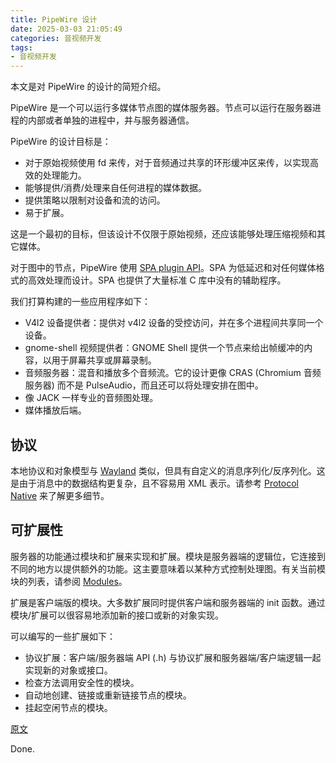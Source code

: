 ```yaml
---
title: PipeWire 设计
date: 2025-03-03 21:05:49
categories: 音视频开发
tags:
- 音视频开发
---
```


本文是对 PipeWire 的设计的简短介绍。

PipeWire 是一个可以运行多媒体节点图的媒体服务器。节点可以运行在服务器进程的内部或者单独的进程中，并与服务器通信。

PipeWire 的设计目标是：

 * 对于原始视频使用 fd 来传，对于音频通过共享的环形缓冲区来传，以实现高效的处理能力。
 * 能够提供/消费/处理来自任何进程的媒体数据。
 * 提供策略以限制对设备和流的访问。
 * 易于扩展。

这是一个最初的目标，但该设计不仅限于原始视频，还应该能够处理压缩视频和其它媒体。

对于图中的节点，PipeWire 使用 [SPA plugin API](https://docs.pipewire.org/page_spa.html)。SPA 为低延迟和对任何媒体格式的高效处理而设计。SPA 也提供了大量标准 C 库中没有的辅助程序。

我们打算构建的一些应用程序如下：

 * V4l2 设备提供者：提供对 v4l2 设备的受控访问，并在多个进程间共享同一个设备。
 * gnome-shell 视频提供者：GNOME Shell 提供一个节点来给出帧缓冲的内容，以用于屏幕共享或屏幕录制。
 * 音频服务器：混音和播放多个音频流。它的设计更像 CRAS (Chromium 音频服务器) 而不是 PulseAudio，而且还可以将处理安排在图中。
 * 像 JACK 一样专业的音频图处理。
 * 媒体播放后端。

## 协议

本地协议和对象模型与 [Wayland](https://wayland.freedesktop.org/) 类似，但具有自定义的消息序列化/反序列化。这是由于消息中的数据结构更复杂，且不容易用 XML 表示。请参考 [Protocol Native](https://docs.pipewire.org/page_module_protocol_native.html) 来了解更多细节。

## 可扩展性

服务器的功能通过模块和扩展来实现和扩展。模块是服务器端的逻辑位，它连接到不同的地方以提供额外的功能。这主要意味着以某种方式控制处理图。有关当前模块的列表，请参阅 [Modules](https://docs.pipewire.org/page_modules.html)。

扩展是客户端版的模块。大多数扩展同时提供客户端和服务器端的 init 函数。通过模块/扩展可以很容易地添加新的接口或新的对象实现。

可以编写的一些扩展如下：

 * 协议扩展：客户端/服务器端 API (.h) 与协议扩展和服务器端/客户端逻辑一起实现新的对象或接口。
 * 检查方法调用安全性的模块。
 * 自动地创建、链接或重新链接节点的模块。
 * 挂起空闲节点的模块。

[原文](https://docs.pipewire.org/page_design.html)

Done.
